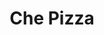 ---
layout: place
title: "Che Pizza"
permalink: /new-jersey/metuchen/che-pizza.html
stateAbbr: NJ
stateName: New Jersey
cityName: Metuchen
seo:
  name: "Che Pizza"
  type: Restaurant
  links: null
description: "Looking for sushi in Metuchen, New Jersey? Check out Che Pizza for a delightful Japanese dining experience. Enjoy a variety of sushi and other dishes in a we..."
place_id: ChIJJydyZgy3w4kRVSdkaoPiBGc
photos:
  - name: >-
      places/ChIJJydyZgy3w4kRVSdkaoPiBGc/photos/AeeoHcLXN9Mc1jPDujCfhZ8jeKGXxIU93oEXKdpiM2Q37o8eTPHhpULKmOUnMBVUdlYbvNIyeYzqL-222ceJlW9FuBL2QD7SHEeMwtq4nws4pQ02V-THzxprVhC5zXdvowJbVjRNwlOcGt2z6WyoBX3pzYJx-147sZgcKUjVDI8zPimOa-ZiraM6-LA42fqAVMW75fO69IQu4kqIKrE1rJIZXM3ZeGqihHUTjJH8cL1BSHJz8W6cha3fJOZYIuuRjJYh95MYcapBdxQhCoN3bjXcUa1nwtCrFCXmlHFiXsfJF_jy5ZaWTVk-435uQfo5VajofulcuSMZoNbo0842Zyhyxg8BNuWyRfYNxrp75u_ZG9L73KlLPJuoDt_gAsTDFUZAzML8ixtKz1deCAJrE43kBvG6MIDWfJQX2V3K27eymhQ
    widthPx: 3024
    heightPx: 4032
    authorAttributions:
      - displayName: Dan Perez
        uri: https://maps.google.com/maps/contrib/112725368994131885789
        photoUri: >-
          https://lh3.googleusercontent.com/a-/ALV-UjUd3icRFUk13sLVNZrHTMSm6zq0be7tdBIB1X1pAmztt6jTP6UK=s100-p-k-no-mo
    flagContentUri: >-
      https://www.google.com/local/imagery/report/?cb_client=maps_api_places.places_api&image_key=!1e10!2sCIHM0ogKEICAgIDehKDieg&hl=en-US
    googleMapsUri: >-
      https://www.google.com/maps/place//data=!3m4!1e2!3m2!1sCIHM0ogKEICAgIDehKDieg!2e10!4m2!3m1!1s0x89c3b70c66722727:0x6704e2836a642755
  - name: >-
      places/ChIJJydyZgy3w4kRVSdkaoPiBGc/photos/AeeoHcIpmUzS6JU2EyYaK1cVPCT_E-k2j3q-TwRZ8tRSUo9cWAzGK2abBWkCOokTq_bazvazSHzqhNXG_zSoTONItiZ38PLDwfyyroiPuWevV9VEN-k3XEYoSaXD6hfLTdTIse9sA0ClVd89ErEfNcCQp8Cbs0umKMAf6Jy09sprHxjeADBoXLITtVIXFLJzAomJnBRpBcG5V3-SsvVazOHFgiFBaAqz8x14RFgdr8pIMuNeDeaNwdI-eDohlYVEWSDdzPclr6FwAT7LG3SbhJ8Z39e7a8rNqd9_UM8CFC9jKw9UvijMNtK7apnkVMqUyWfDrr9pD3FLSXz6Pk77tZt-aPZWx9-LG8Ena0-JU85R8H1zrz_yONnxbEpmJFxTqMWksHqinC8zBHeL0xHfzu7KWLc-R1Qtbf2aDgwWO1SZ2vhXrA
    widthPx: 3024
    heightPx: 4032
    authorAttributions:
      - displayName: Ishan Arya
        uri: https://maps.google.com/maps/contrib/112494241242844287836
        photoUri: >-
          https://lh3.googleusercontent.com/a-/ALV-UjWSnHvyo-b5x14ddkPmHEojlLdWHBAJSjmbYJHlbF59iadGcLCv=s100-p-k-no-mo
    flagContentUri: >-
      https://www.google.com/local/imagery/report/?cb_client=maps_api_places.places_api&image_key=!1e10!2sCIHM0ogKEICAgICxwK6VcA&hl=en-US
    googleMapsUri: >-
      https://www.google.com/maps/place//data=!3m4!1e2!3m2!1sCIHM0ogKEICAgICxwK6VcA!2e10!4m2!3m1!1s0x89c3b70c66722727:0x6704e2836a642755
  - name: >-
      places/ChIJJydyZgy3w4kRVSdkaoPiBGc/photos/AeeoHcIxDvYJXjNiitXkn1JuxsfoV9yWKaDKak7Pp9uZB3TRv06uHAElGFoaI8BfdxCauIxteb4em3-9OBp2kUTcPo4hI0XzbKVsKAh8e_ArZr24OlttcI5-df1Im_9gZ4-D_mmV4UEZ5vikD9tSGkh1jAi13f6BOBF--fqJWjKvLgIXyeUPV1D6_RWkiAx4uqeBy5aNnhc-FuZYdUL08ozrhxRKFFfJuQRZjhNn27wCH6S-BjsPJZ2gBAQivLien-y5CxkRWUvjKPdlnH4UAZamSECvnSNraW0q9YhQn0usfHhQy4boBDrN5Yj5amWeJVrhv0mFRYpN6hWVbovgFt6ip9GQlij6jRDRs2Sgc7N-aMOgDLdymPro2Yy95-HtW2mMxIYp2guwbxaPer2KY0IV5ULE1Gon_eIHvvHCCehr9Zyp-20
    widthPx: 4032
    heightPx: 2268
    authorAttributions:
      - displayName: Amit Arora
        uri: https://maps.google.com/maps/contrib/100455677905996965185
        photoUri: >-
          https://lh3.googleusercontent.com/a-/ALV-UjXeB_nw1j6GBFj10NatGm3g5nqfTanpxlROE3ORx-3t2zXEZWZC=s100-p-k-no-mo
    flagContentUri: >-
      https://www.google.com/local/imagery/report/?cb_client=maps_api_places.places_api&image_key=!1e10!2sCIHM0ogKEICAgIDRtprpnAE&hl=en-US
    googleMapsUri: >-
      https://www.google.com/maps/place//data=!3m4!1e2!3m2!1sCIHM0ogKEICAgIDRtprpnAE!2e10!4m2!3m1!1s0x89c3b70c66722727:0x6704e2836a642755
  - name: >-
      places/ChIJJydyZgy3w4kRVSdkaoPiBGc/photos/AeeoHcIfJY5fo8aPhB4UFdP2rwq1WuaKSJHgPNv9xiRjYcECIg4GhuuLQR4oxjnr09WvvLjozHpqZ9-bMUrdAALOhPGC2tpiIC_4uvpLF1IIp4k8eF9ndUEM4P1XqTGJACD7I9twUBsXYajL_eqMYFHAoXxW5gMsIu7yc8b0FBTVt6pfqrWPBpXzZhsj9-6kLjUjAswioiFWHxWxQDlkwpn5bjhKvP-2hGId-xKQtM5gA0g78d_0Zql4xLNYP_ZMY1ILHv4Kn2KfeB6zbY8fBA1687WBi8QH5j5Y1INdXzbLZMdojgHrByfSUN_lQHwVXcO-YOX4msvoX_Qf9D7HNT3RKlVCEjbZHWrhRbID6a0k2DAkhkvL2r3gQzhPNfy3etDfeT842pwjUv3dsGkhZrCq-U7CnXp-zHjBe7OowiKE4r7VB8OK
    widthPx: 3024
    heightPx: 3024
    authorAttributions:
      - displayName: Ace Rodriguez
        uri: https://maps.google.com/maps/contrib/116287411997519527952
        photoUri: >-
          https://lh3.googleusercontent.com/a/ACg8ocKF6LAH4lLGPO6cRB9TR-Z-A6I8T7CiuB6NxxkE_mtMSZ4XKA=s100-p-k-no-mo
    flagContentUri: >-
      https://www.google.com/local/imagery/report/?cb_client=maps_api_places.places_api&image_key=!1e10!2sCIHM0ogKEICAgICJ6NzNvgE&hl=en-US
    googleMapsUri: >-
      https://www.google.com/maps/place//data=!3m4!1e2!3m2!1sCIHM0ogKEICAgICJ6NzNvgE!2e10!4m2!3m1!1s0x89c3b70c66722727:0x6704e2836a642755
  - name: >-
      places/ChIJJydyZgy3w4kRVSdkaoPiBGc/photos/AeeoHcJBDIbnWj7mSpDpGLsaOBLfodhrnDfGifi8rSvhmMfNKrrGgIwpYqIEhvdyE2z2PcjLUj8BCS8qjti8Yq8Kb413QHGiu-Mjj0CxI5-ydAaAaMtyiQzCS0ev_pioXkTEurm2z0sRRP4ImnDTn0FPXFx92w7eAtNTCMvNqzf2xiQto47e5tljsJwBDoXCWVGjjRzLaXL8Cp40UCMq7YXMUMFsN_fSaowmh6MH-2a4u2RBh7IgUucluvc_zgMllA_p2Rausg1YtPI3XdL1q_esd7GaRR53IdFlmg5GRxG1tvAVqF-knbpfaSapjJZ0eR6AWwG1eNYRXd_LAnL9McHU4U0RFz-8oQQ2xXqC2_B1zDdqFZCBpwZ-R6BV94Idbux80Zsxjddu59BeIZEzmjwmpnFYNo5opr8ReM5PBP8oBZL8yiKU
    widthPx: 4000
    heightPx: 2252
    authorAttributions:
      - displayName: Curtis Yang
        uri: https://maps.google.com/maps/contrib/105794550546635007525
        photoUri: >-
          https://lh3.googleusercontent.com/a/ACg8ocJ-suBo-4L6M64MN2xI0Ded10LtvE_i41HUbuq8rnXmI349fw=s100-p-k-no-mo
    flagContentUri: >-
      https://www.google.com/local/imagery/report/?cb_client=maps_api_places.places_api&image_key=!1e10!2sCIHM0ogKEICAgIC-0_242gE&hl=en-US
    googleMapsUri: >-
      https://www.google.com/maps/place//data=!3m4!1e2!3m2!1sCIHM0ogKEICAgIC-0_242gE!2e10!4m2!3m1!1s0x89c3b70c66722727:0x6704e2836a642755
  - name: >-
      places/ChIJJydyZgy3w4kRVSdkaoPiBGc/photos/AeeoHcLC6PDVC5hoDjMmlK9DKYmony6Fuh_hyxwDSsIY689sx0nzLLPtMqjBqyroEnvIFprRx_r2XWKU4BwCooecHD4RIi3Xj4MY1O6RE1nUwqpfB8qxBSXK6FNOVcVJTl1EZyDGOogwTe4T4Ahq1W6IKY3V07YUbCr0Ic7QarEfvunHM01cHr5JYfj_aJMH5_81JTiEGujtRi1ETmP9OP3mQhBo_wTJ_YZi2nDrn8aj63W13qxbQ-LN_q1DaTjfI6n_honpbVWJeDe1cdUREzx5oxywE7Cxb4Nqyryhb9ZEvU29wpatEdwgGRtSaFVSGkptBKH80eQ-p3zh6fEfkK9dNNRgT1kvieX-lyHzqlIeQNAG8FR46Mmvyd8tOF6-wKP5vtaYVOvpwlBlLEcamFVC_H8aKKBqZpvhL5TGdQ
    widthPx: 3024
    heightPx: 4032
    authorAttributions:
      - displayName: Pramod S
        uri: https://maps.google.com/maps/contrib/105680756324487384455
        photoUri: >-
          https://lh3.googleusercontent.com/a-/ALV-UjVFB_7-8y9O1QoEgWjs3QC4_LxY5aqcKZrxxLn3ObFibNCGDckB=s100-p-k-no-mo
    flagContentUri: >-
      https://www.google.com/local/imagery/report/?cb_client=maps_api_places.places_api&image_key=!1e10!2sCIHM0ogKEICAgIC7gqkq&hl=en-US
    googleMapsUri: >-
      https://www.google.com/maps/place//data=!3m4!1e2!3m2!1sCIHM0ogKEICAgIC7gqkq!2e10!4m2!3m1!1s0x89c3b70c66722727:0x6704e2836a642755
  - name: >-
      places/ChIJJydyZgy3w4kRVSdkaoPiBGc/photos/AeeoHcIkd85FXXJegys5OOdFPVhoQEJ-rwjP-Sv1ADOeYvMlvER1m6xmjXkNS28jMmaQ2o19t9eKyfNQSLkDsCEh61bvqDq5exCx80NQo34qCjosalexOskG3VTPtr3KYUBt2dTFWPQp3E0kgQz2SP0QlWSeTroaWRJCix4Vd-lx9cpALup3VB_DE02UC3uODwNs4YTy4N4HXrS2_dKU1brVIJjppC4LgJ2MgIilbGlZuIWCq4GUT6aWp62ykD0MvYDj2ktFgkemFiWvbBvqyxXU-Bx7X8zpAvFr_ScJhIGycCVbhDouv7JJXZb_VaFPmcFf42H4_j6OvSzHSlraklgasrMG4aO_mOxOYU-JTbYAut-q_zYM8YecJVj7S2CJiiDneI7-jvVJW_Y9FDfqN1iY58QTQh7lvYCWhDe_TboTvRAYZOQz
    widthPx: 4000
    heightPx: 2252
    authorAttributions:
      - displayName: Curtis Yang
        uri: https://maps.google.com/maps/contrib/105794550546635007525
        photoUri: >-
          https://lh3.googleusercontent.com/a/ACg8ocJ-suBo-4L6M64MN2xI0Ded10LtvE_i41HUbuq8rnXmI349fw=s100-p-k-no-mo
    flagContentUri: >-
      https://www.google.com/local/imagery/report/?cb_client=maps_api_places.places_api&image_key=!1e10!2sCIHM0ogKEICAgIC-g_2_mwE&hl=en-US
    googleMapsUri: >-
      https://www.google.com/maps/place//data=!3m4!1e2!3m2!1sCIHM0ogKEICAgIC-g_2_mwE!2e10!4m2!3m1!1s0x89c3b70c66722727:0x6704e2836a642755
  - name: >-
      places/ChIJJydyZgy3w4kRVSdkaoPiBGc/photos/AeeoHcL2csYhggs8xoUBvCjgINI1qZ_dbS5S7T-FEjGdRjDuWTj_N8POL7vho00M20pfsIkejH3jrKr83OvVzb0FAFq9pU44xIGnJRzFy2WstihGC0PY9ppIuZNu8c-JBwMi6ILlyup2KWNB3Tb3u_0WsZRAbTl8B0JZRIEfTfnAX9h-YAFZwLKaC7chQqe-s00baTj1It6N3_RVQyZCdZEk8XBAOFtqagGJxQLvrVh47A6t1pSnvbOJdGExmsFLlKgeugWtqwTaj2G1ypAs0zqtcyqHdMPKiX0nDN8ehRyvFTUqGMH22Nk7NRXo5YImtGdLmqOoS90wp8u_TtXmrjYMoxWsybN_qOnxlJORaaE3aX1yp-GrzGWyezR3922ZVcUMIOoH43-AAav8YBKRLddil692vpRWPpObjL7jy4dbbnz7fGrg
    widthPx: 4000
    heightPx: 2252
    authorAttributions:
      - displayName: Curtis Yang
        uri: https://maps.google.com/maps/contrib/105794550546635007525
        photoUri: >-
          https://lh3.googleusercontent.com/a/ACg8ocJ-suBo-4L6M64MN2xI0Ded10LtvE_i41HUbuq8rnXmI349fw=s100-p-k-no-mo
    flagContentUri: >-
      https://www.google.com/local/imagery/report/?cb_client=maps_api_places.places_api&image_key=!1e10!2sCIHM0ogKEICAgIC-t_XajgE&hl=en-US
    googleMapsUri: >-
      https://www.google.com/maps/place//data=!3m4!1e2!3m2!1sCIHM0ogKEICAgIC-t_XajgE!2e10!4m2!3m1!1s0x89c3b70c66722727:0x6704e2836a642755
  - name: >-
      places/ChIJJydyZgy3w4kRVSdkaoPiBGc/photos/AeeoHcJfjmW3rlVaLohHyzkVhQElB9JZxy-RMOr9FLXQd9mdu6kix2Lk3wDtZPucl0BPhNAWijQQmFFCZ833XnHmC2WEdsKTSbB2nVGAb9OPRjKWEaajuMbIQUvnEvbrzPv8cxqnDnTrXNH5l0nPIDeExfX2V6hil6nb5z4GFH9Q1uDoKsc-j4n4TronhOfXvW1Y1ffyHgEissjD12rrN7hN48V908eggX3pd485OHoa495DpRUybKBAMyyfHN-ezR_1SpSBu_iYEM5c_OJqV9qGljSqX2HqGPMLaSmUL1NrbM5oSbcAMJEAlCLvHXHZ9Ue1USzdmz4hYamqn34DzneeJLdQIr53ImvPJve6dJ5mHgzVsarcoMxzxu_R36V1lM44O3akduFW53hiiFuD8ax_kgbOGRYKrbfubTrIF3xCBxhpLA
    widthPx: 4000
    heightPx: 2252
    authorAttributions:
      - displayName: Curtis Yang
        uri: https://maps.google.com/maps/contrib/105794550546635007525
        photoUri: >-
          https://lh3.googleusercontent.com/a/ACg8ocJ-suBo-4L6M64MN2xI0Ded10LtvE_i41HUbuq8rnXmI349fw=s100-p-k-no-mo
    flagContentUri: >-
      https://www.google.com/local/imagery/report/?cb_client=maps_api_places.places_api&image_key=!1e10!2sCIHM0ogKEICAgID-16THQw&hl=en-US
    googleMapsUri: >-
      https://www.google.com/maps/place//data=!3m4!1e2!3m2!1sCIHM0ogKEICAgID-16THQw!2e10!4m2!3m1!1s0x89c3b70c66722727:0x6704e2836a642755
  - name: >-
      places/ChIJJydyZgy3w4kRVSdkaoPiBGc/photos/AeeoHcIoJH0kPTPPRK6efiVCF1B6zc1z6F84BYjr9V7_8ByhV6-g3PrG4kW-wZipf_t0WFy1nh0n93m81ZcTsCz5g62cUKrCsGZKs_CYMAqS01YFhlKnWR2RUelzfsJGQU8CbiMA8ZcPL5Zo73b0PtW9UzShCnk4-q6rtiXKSLFAQVrKHDom05quB0V7_gUroHi0FOZTpoNioeR7jgj__6J2LdDhWKz4dfF-91wMq_fMEr_FRLGXaAQOVSZ2-Q9wFloVMLTmDKNrl1Rj0bl9GvrHnRRwdXMYNuF4S2mQBkaHlXUVrtb48PaSi9z67lqz_D5oDoJCR5-dE2AJeNaOrXCgK2pKfRTNx-OP1VtHBcatPFcXPXLL88zjX_nhPQAXAMHWqguJJyCYzdGIZbkQXzz2vk4p2vjlFRdFAF1ESYgZvM8
    widthPx: 4000
    heightPx: 2252
    authorAttributions:
      - displayName: Curtis Yang
        uri: https://maps.google.com/maps/contrib/105794550546635007525
        photoUri: >-
          https://lh3.googleusercontent.com/a/ACg8ocJ-suBo-4L6M64MN2xI0Ded10LtvE_i41HUbuq8rnXmI349fw=s100-p-k-no-mo
    flagContentUri: >-
      https://www.google.com/local/imagery/report/?cb_client=maps_api_places.places_api&image_key=!1e10!2sCIHM0ogKEICAgICenrDECA&hl=en-US
    googleMapsUri: >-
      https://www.google.com/maps/place//data=!3m4!1e2!3m2!1sCIHM0ogKEICAgICenrDECA!2e10!4m2!3m1!1s0x89c3b70c66722727:0x6704e2836a642755
address: 21 Pearl St, Metuchen, NJ 08840, USA
street: 21 Pearl St
city: Metuchen
state: NJ
zip: '08840'
country: USA
neighborhood: null
latitude: '40.540948'
longitude: '-74.363180'
accessibility_options:
  wheelchairAccessibleParking: true
  wheelchairAccessibleEntrance: true
  wheelchairAccessibleSeating: true
business_status: OPERATIONAL
name: Che Pizza
google_maps_links:
  directionsUri: >-
    https://www.google.com/maps/dir//''/data=!4m7!4m6!1m1!4e2!1m2!1m1!1s0x89c3b70c66722727:0x6704e2836a642755!3e0
  placeUri: https://maps.google.com/?cid=7423307139866961749
  writeAReviewUri: >-
    https://www.google.com/maps/place//data=!4m3!3m2!1s0x89c3b70c66722727:0x6704e2836a642755!12e1
  reviewsUri: >-
    https://www.google.com/maps/place//data=!4m4!3m3!1s0x89c3b70c66722727:0x6704e2836a642755!9m1!1b1
  photosUri: >-
    https://www.google.com/maps/place//data=!4m3!3m2!1s0x89c3b70c66722727:0x6704e2836a642755!10e5
primary_type: Pizza Restaurant
opening_hours:
  regular: null
  current: null
secondary_opening_hours:
  regular:
    weekdayDescriptions: null
    type: null
  current:
    weekdayDescriptions: null
    type: null
phone: null
price_level: null
price_range: null
rating: null
rating_count: 0
website: null
reviews: null
parking_options: null
payment_options: null
allow_dogs: null
curbside_pickup: null
delivery: null
dine_in: null
good_for_children: null
good_for_groups: null
good_for_sports: null
live_music: null
menu_for_children: null
outdoor_seating: null
reservable: null
restroom: null
serves_beer: null
serves_breakfast: null
serves_brunch: null
serves_cocktails: null
serves_coffee: null
serves_dinner: null
serves_dessert: null
serves_lunch: null
serves_vegetarian_food: null
serves_wine: null
takeout: null
summary: null

---